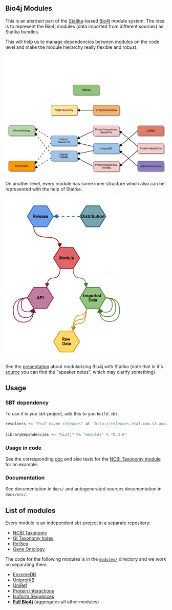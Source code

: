 ## Bio4j Modules

This is an abstract part of the [Statika](https://github.com/ohnosequences/statika)-based [Bio4j](https://github.com/bio4j/bio4j) module system. The idea is to represent the Bio4j modules (data imported from different sources) as Statika bundles. 

This will help us to manage dependencies between modules on the code level and make the module hierarchy really flexible and robust. 

![](docs/resources/images/Bio4jModules.png)

On another level, every module has some inner structure which also can be represented with the help of Statika. 

![](docs/resources/images/Bio4jStatikaBundles.png)

See the [presentation](https://speakerdeck.com/ohnoseq/bio4j-plus-statika-managing-module-dependencies-on-the-type-level) about modularizing Bio4j with Statika (note that in it's [source](https://raw.github.com/bio4j/FOSDEM-2014/master/bio4j-plus-statika/bio4j-statika-slides.revealjs.md) you can find the "speaker notes", which may clarify something)


## Usage

### SBT dependency

To use it in you sbt-project, add this to you `build.sbt`:

```scala
resolvers += "Era7 maven releases" at "http://releases.era7.com.s3.amazonaws.com"

libraryDependencies += "bio4j" %% "modules" % "0.3.0"
```

### Usage in code

See the corresponding [doc](docs/usage.md) and also tests for the [NCBI Taxonomy module](https://github.com/bio4j/ncbi-taxonomy-module) for an example.


### Documentation

See documentation in `docs/` and autogenerated sources documentation in `docs/src/`.


## List of modules

Every module is an independent sbt-project in a separate repository:

- [NCBI Taxonomy](https://github.com/bio4j/ncbi-taxonomy-module)
- [GI Taxonomy Index](https://github.com/bio4j/gi-taxonomy-index-module)
- [RefSeq](https://github.com/bio4j/refseq-module) 
- [Gene Ontology](https://github.com/bio4j/gene-ontology-module) 

The code for the following modules is in the [`modules/`](modules/) directory and we work on separating them:

- [EnzymeDB](https://github.com/bio4j/enzymedb-module) 
- [UniprotKB](https://github.com/bio4j/uniprotkb-module) 
- [UniRef](https://github.com/bio4j/uniref-module) 
- [Protein Interactions](https://github.com/bio4j/protein-interactions-module) 
- [Isoform Sequences](https://github.com/bio4j/isoform-sequences-module) 
- [**Full Bio4j**](https://github.com/bio4j/full-bio4j-module) (aggregates all other modules)
